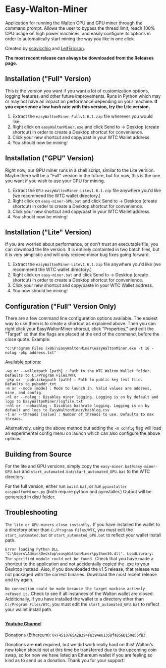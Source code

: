 # Easy-Walton-Miner
Application for running the Walton CPU and GPU miner through the command prompt. Allows the user to bypass the thread limit, reach 100% CPU usage on high power machines, and easily configure its options in order to automatically start mining the way you like in one click.

Created by [scavicchio](https://github.com/scavicchio) and [LeifEricson](https://github.com/EBLeifEricson).

**The most recent release can always be downloaded from the Releases page.**

## Installation ("Full" Version)
This is the version you want if you want a lot of customization options, logging features, and other future improvements. Runs in Python which may or may not have an impact on performance depending on your machine. **If you experience a low hash rate with this version, try the Lite version.**
1) Extract the ```easyWaltonMiner-Fullv1.6.1.zip``` file wherever you would like.
2) Right click on ```easyWaltonMiner.exe``` and click Send to -> Desktop (create shortcut) in order to create a Desktop shortcut for convenience.
2) Click your new shortcut and copy/past in your WTC Wallet address.
3) You should now be mining!

## Installation ("GPU" Version)
Right now, our GPU miner runs in a shell script, similar to the Lite version. Maybe there will be a "Full" version in the future, but for now, this is the one you want if you wish to use your GPU for mining.
1) Extract the ```GPU-easyWaltonMiner-Litev1.6.1.zip``` file anywhere you'd like (we recommend the WTC wallet directory.)
2) Right click on ```easy-miner-GPU.bat``` and click Send to -> Desktop (create shortcut) in order to create a Desktop shortcut for convenience.
2) Click your new shortcut and copy/past in your WTC Wallet address.
3) You should now be mining!

## Installation ("Lite" Version)
If you are worried about performance, or don't trust an executable file, you can download the lite version. It is entirely containted in two batch files, but it is very simplistic and will only recieve minor bug fixes going forward.
1) Extract the ```easyWaltonMiner-Litev1.6.1.zip``` file anywhere you'd like (we recommend the WTC wallet directory.)
2) Right click on ```easy-miner.bat``` and click Send to -> Desktop (create shortcut) in order to create a Desktop shortcut for convenience.
2) Click your new shortcut and copy/paste in your WTC Wallet address. 
3) You now should be mining!

## Configuration ("Full" Version Only)
There are a few command line configuration options available. The easiest way to use them is to create a shortcut as explained above. Then you can right click your EasyWaltonMiner shorcut, click "Properties," and edit the "Target" so that the flags are placed at the end of the command, before the close quote. Example:

```
"C:\Program Files (x86)\EasyWaltonMiner\easyWaltonMiner.exe -t 16 -nolog -pkp address.txt"
```

Available options:
```
-wp or --walletpath [path] : Path to the WTC Walton Wallet folder. Defaults to C:/Program Files/WTC
-pkp or --publickeypath [path] : Path to public key text file. Defaults to pubaddr.txt
-m or --mode [mode] : Mode to launch in. Valid values are address, mine, and config.
-nl or --nolog : Disables miner logging. Logging is on by default and logs to EasyWaltonMiner/logfile.txt
-nhl or --nohashlog : Disables hashrate logging. Logging is on by default and logs to EasyWaltonMiner/hashlog.csv
-t or --threads [value] : Number of threads to use. Defaults to max threads. 
```

Alternatively, using the above method but adding the ```-m config``` flag will load an experimental config menu on launch which can also configure the above options.

## Building from Source
For the lite and GPU versions, simply copy the ```easy-miner.bat```/```easy-miner-GPU.bat``` and ```start_automated.bat```/```start_automated_GPU.bat``` to the WTC directory.

For the full version, either run ```build.bat```, or run ```pyinstaller easyWaltonMiner.py``` (both require python and pyinstaller.) Output will be generated in dist/ folder.

## Troubleshooting
```The lite or GPU miners close instantly.``` If you have installed the wallet to a directory other than ```C:/Program Files/WTC```, you must edit the ```start_automated.bat``` or ```start_automated_GPU.bat``` to reflect your wallet install path.


```Error loading Python DLL 'C:\Users\Admin\Desktop\easyWaltonMiner\python36.dll'. LoadLibrary: The specified module could not be found.``` Check that you have made a shortcut to the application and not accidentally copied the .exe to your Desktop instead. Also, if you downloaded the v1.5 release, that release was not packaged with the correct binaries. Download the most recent release and try again.

```No connection could be made because the target machine actively refused it.``` Check to see if all instances of the Walton wallet are closed. Additionally, if you have installed the wallet to a directory other than ```C:/Program Files/WTC```, you must edit the ```start_automated_GPU.bat``` to reflect your wallet install path.

## 

#### [Youtube Channel](https://www.youtube.com/channel/UCfP0gt7jVOvb4SzkihderHQ?view_as=subscriber)

Donations (Ethereum): ```0xF4510765A2a394F839Ae81358faB56D150e56fB3```

Donations are **not** required, but we did work really hard on this! Walton's new token should not at this time be transferred due to the upcoming coin swap, so for now we have listed an Ethereum wallet if you are feeling so kind as to send us a donation. Thank you for your support!
